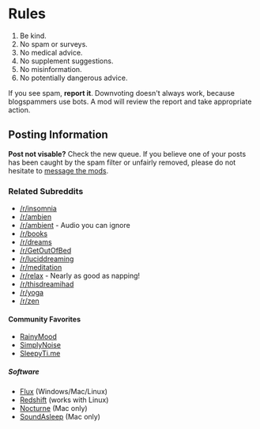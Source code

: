 # Rules

1. Be kind.
2. No spam or surveys.
3. No medical advice.
4. No supplement suggestions.
5. No misinformation.
6. No potentially dangerous advice.

If you see spam, **report it**. Downvoting doesn't always work, because blogspammers use bots. A mod will review the report and take appropriate action.

## Posting Information

**Post not visable?** Check the new queue. If you believe one of your posts has been caught by the spam filter or unfairly removed, please do not hesitate to [message the mods](/message/compose?to=%2Fr%2Fsleep).

### Related Subreddits

* [/r/insomnia](/r/insomnia)
* [/r/ambien](/r/ambien)
* [/r/ambient](/r/ambient) - Audio you can ignore
* [/r/books](/r/books)
* [/r/dreams](/r/dreams)
* [/r/GetOutOfBed](/r/GetOutOfBed)
* [/r/luciddreaming](/r/luciddreaming)
* [/r/meditation](/r/meditation)
* [/r/relax](/r/relax)  - Nearly as good as napping!
* [/r/thisdreamihad](/r/thisdreamihad)
* [/r/yoga](/r/yoga)
* [/r/zen](/r/zen)

#### Community Favorites

* [RainyMood](http://rainymood.com "Goes good with music, specifically piano.")
* [SimplyNoise](http://simplynoise.com "Like RainyMood, but less charming and straight to the point.")
* [SleepyTi.me](http://sleepyti.me "Put in the hour you need to be asleep by, and this site will tell you the best time to go to sleep, in accordance with your sleep cycles.")

##### Software

* [Flux](http://stereopsis.com/flux/ "Automatically adjusts your monitor's color at night to best accompany low-level lighting environments, filtering out blue light, which has been associated with sleep cycle disruption.") (Windows/Mac/Linux)
* [Redshift](http://jonls.dk/redshift/ "Similar to Flux, but works with Linux") (works with Linux)
* [Nocturne](http://www.blacktree.com/ "Switches your screen to night.") (Mac only)
* [SoundAsleep](http://www.nullriver.com/products "Automatically mutes (and unmutes) your speakers at a set time") (Mac only)
